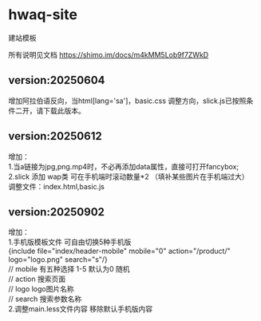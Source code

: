 # hwaq-site
建站模板

所有说明见文档  https://shimo.im/docs/m4kMM5Lob9f7ZWkD
## version:20250604
增加阿拉伯语反向，当html[lang='sa']，basic.css 调整方向，slick.js已按照条件二开，请下载此版本。

## version:20250612
增加：  
1.当a链接为jpg,png.mp4时，不必再添加data属性，直接可打开fancybox;  
2.slick 添加 wap类 可在手机端时滚动数量*2 （填补某些图片在手机端过大）  
调整文件：index.html,basic.js  

## version:20250902
增加：  
1.手机版模板文件 可自由切换5种手机版   
  {include file="index/header-mobile" mobile="0" action="/product/" logo="logo.png" search="s"/}  
  // mobile 有五种选择 1-5  默认为0 随机  
  // action 搜索页面  
  // logo logo图片名称  
  // search 搜索参数名称  
2.调整main.less文件内容 移除默认手机版内容  
